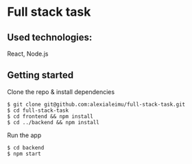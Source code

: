 # Full stack task

## Used technologies:

React, Node.js

## Getting started

Clone the repo & install dependencies

```
$ git clone git@github.com:alexialeimu/full-stack-task.git
$ cd full-stack-task
$ cd frontend && npm install
$ cd ../backend && npm install
```

Run the app

```
$ cd backend
$ npm start
```
